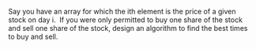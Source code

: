 Say you have an array for which the ith element is the price of a given stock on day i.  If you were only permitted to buy one share of the stock and sell one share of the stock, design an algorithm to find the best times to buy and sell.
